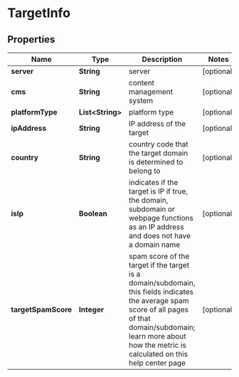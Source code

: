 

# TargetInfo


## Properties

| Name | Type | Description | Notes |
|------------ | ------------- | ------------- | -------------|
|**server** | **String** | server |  [optional] |
|**cms** | **String** | content management system |  [optional] |
|**platformType** | **List&lt;String&gt;** | platform type |  [optional] |
|**ipAddress** | **String** | IP address of the target |  [optional] |
|**country** | **String** | country code that the target domain is determined to belong to |  [optional] |
|**isIp** | **Boolean** | indicates if the target is IP if true, the domain, subdomain or webpage functions as an IP address and does not have a domain name |  [optional] |
|**targetSpamScore** | **Integer** | spam score of the target if the target is a domain/subdomain, this fields indicates the average spam score of all pages of that domain/subdomain; learn more about how the metric is calculated on this help center page |  [optional] |



